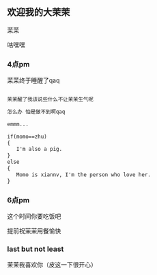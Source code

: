 ## 欢迎我的大茉茉

茉茉

咕嘿嘿

### 4点pm

茉茉终于睡醒了qaq

```markdown

茉茉醒了我该说些什么不让茉茉生气呢

怎么办 怕是做不到啊qaq

emmm...

if(momo==zhu)
{
   I'm also a pig.
}
else 
{
   Momo is xiannv, I'm the person who love her.
}

```


### 6点pm

这个时间你要吃饭吧

提前祝茉茉用餐愉快

### last but not least

茉茉我喜欢你（皮这一下很开心）
